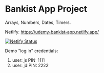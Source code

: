 # Bankist App Project

Arrays, Numbers, Dates, Timers. 

Netlify: https://udemy-bankist-app.netlify.app/

[![Netlify Status](https://api.netlify.com/api/v1/badges/bcb6c220-6f63-40a1-8b90-840917002338/deploy-status)](https://app.netlify.com/sites/udemy-bankist-app/deploys)

Demo "log in" credentials:
1) user: js
   PIN: 1111
2) user: jd
   PIN: 2222

